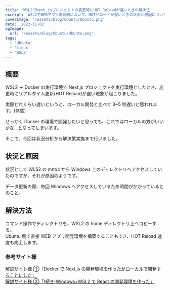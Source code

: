```yaml
---
title: 'WSL2でNext.jsプロジェクトの変更時にHOT Reloadが遅いときの解決法'
excerpt: 'WSL2でWEBアプリ開発時において、HOTリロードが遅いときの状況と原因について記します。'
coverImage: '/assets/blog/Ubuntu/Ubuntu.png'
date: '2022-11-02'
ogImage:
  url: '/assets/blog/Ubuntu/Ubuntu.png'
tags:
  - 'Ubuntu'
  - 'Linux'
  - 'WSL2'
---
```


## 概要

WSL2 ＋ Docker の実行環境で Next.js プロジェクトを実行環境としたとき、変更時にリアルタイム更新(HOT Reload)が遅い現象が起こりました。

実際どれくらい遅いというと、ローカル開発と比べて 3~5 秒遅いと思われます。(体感)

せっかく Docker の環境で開発したいと思っても、これではローカルの方がいいかな...となってしまいます。

そこで、今回は状況分析から解決策実施まで行いました。

## 状況と原因

状況として WLS2 の mnt/c から Windows 上のディレクトリへアクセスしていたのですが、それが原因のようです。

データ更新の際、毎回 Windows へアクセスしているため時間がかかっているとのこと。

## 解決方法

コマンド操作でディレクトリを、WSL2 の home ディレクトリ上へコピーする。  
Ubuntu 側で直接 WEB アプリ開発環境を構築することもでき、HOT Reload 速度も向上します。

### 参考サイト様

[解説サイト様 ①「Docker で Next.js の開発環境を作ったがローカルで開発することにした」](https://blog.kapiecii.com/posts/2022/07/24/docker-and-nextjs/)  
[解説サイト様 ②「(続き)Windows+WSL2 で React の開発環境を作った」](https://onl.la/Dwj9qFg)
